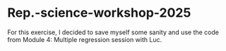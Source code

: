 # Rep.-science-workshop-2025
For this exercise, I decided to save myself some sanity and use the code from Module 4: Multiple regression session with Luc. 
